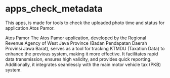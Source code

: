 # apps_check_metadata

This apps, is made for tools to check the uploaded photo time and status for application Atos Pamor.

Atos Pamor
The Atos Pamor application, developed by the Regional Revenue Agency of West Java Province (Badan Pendapatan Daerah Provinsi Jawa Barat), serves as a tool for tracking KTMDU (Taxation Data) to enhance the previous system, making it more effective. It facilitates rapid data transmission, ensures high validity, and provides quick reporting. Additionally, it integrates seamlessly with the main motor vehicle tax (PKB) system.
